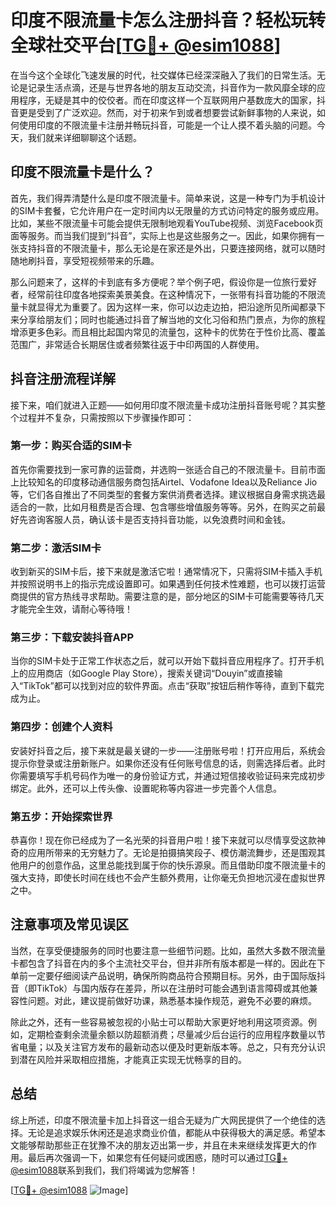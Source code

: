 # 印度不限流量卡怎么注册抖音？轻松玩转全球社交平台[[TG💪+ @esim1088](https://t.me/s/esim1088)]

在当今这个全球化飞速发展的时代，社交媒体已经深深融入了我们的日常生活。无论是记录生活点滴，还是与世界各地的朋友互动交流，抖音作为一款风靡全球的应用程序，无疑是其中的佼佼者。而在印度这样一个互联网用户基数庞大的国家，抖音更是受到了广泛欢迎。然而，对于初来乍到或者想要尝试新鲜事物的人来说，如何使用印度的不限流量卡注册并畅玩抖音，可能是一个让人摸不着头脑的问题。今天，我们就来详细聊聊这个话题。

## 印度不限流量卡是什么？

首先，我们得弄清楚什么是印度不限流量卡。简单来说，这是一种专门为手机设计的SIM卡套餐，它允许用户在一定时间内以无限量的方式访问特定的服务或应用。比如，某些不限流量卡可能会提供无限制地观看YouTube视频、浏览Facebook页面等服务。而当我们提到“抖音”，实际上也是这些服务之一。因此，如果你拥有一张支持抖音的不限流量卡，那么无论是在家还是外出，只要连接网络，就可以随时随地刷抖音，享受短视频带来的乐趣。

那么问题来了，这样的卡到底有多方便呢？举个例子吧，假设你是一位旅行爱好者，经常前往印度各地探索美景美食。在这种情况下，一张带有抖音功能的不限流量卡就显得尤为重要了。因为这样一来，你可以边走边拍，把沿途所见所闻都录下来分享给朋友们；同时也能通过抖音了解当地的文化习俗和热门景点，为你的旅程增添更多色彩。而且相比起国内常见的流量包，这种卡的优势在于性价比高、覆盖范围广，非常适合长期居住或者频繁往返于中印两国的人群使用。

## 抖音注册流程详解

接下来，咱们就进入正题——如何用印度不限流量卡成功注册抖音账号呢？其实整个过程并不复杂，只需按照以下步骤操作即可：

### 第一步：购买合适的SIM卡
首先你需要找到一家可靠的运营商，并选购一张适合自己的不限流量卡。目前市面上比较知名的印度移动通信服务商包括Airtel、Vodafone Idea以及Reliance Jio等，它们各自推出了不同类型的套餐方案供消费者选择。建议根据自身需求挑选最适合的一款，比如月租费是否合理、包含哪些增值服务等等。另外，在购买之前最好先咨询客服人员，确认该卡是否支持抖音功能，以免浪费时间和金钱。

### 第二步：激活SIM卡
收到新买的SIM卡后，接下来就是激活它啦！通常情况下，只需将SIM卡插入手机并按照说明书上的指示完成设置即可。如果遇到任何技术性难题，也可以拨打运营商提供的官方热线寻求帮助。需要注意的是，部分地区的SIM卡可能需要等待几天才能完全生效，请耐心等待哦！

### 第三步：下载安装抖音APP
当你的SIM卡处于正常工作状态之后，就可以开始下载抖音应用程序了。打开手机上的应用商店（如Google Play Store），搜索关键词“Douyin”或直接输入“TikTok”都可以找到对应的软件界面。点击“获取”按钮后稍作等待，直到下载完成为止。

### 第四步：创建个人资料
安装好抖音之后，接下来就是最关键的一步——注册账号啦！打开应用后，系统会提示你登录或注册新账户。如果你还没有任何账号信息的话，则需选择后者。此时你需要填写手机号码作为唯一的身份验证方式，并通过短信接收验证码来完成初步绑定。此外，还可以上传头像、设置昵称等内容进一步完善个人信息。

### 第五步：开始探索世界
恭喜你！现在你已经成为了一名光荣的抖音用户啦！接下来就可以尽情享受这款神奇的应用所带来的无穷魅力了。无论是拍摄搞笑段子、模仿潮流舞步，还是围观其他用户的创意作品，这里总能找到属于你的快乐源泉。而且借助印度不限流量卡的强大支持，即使长时间在线也不会产生额外费用，让你毫无负担地沉浸在虚拟世界之中。

## 注意事项及常见误区

当然，在享受便捷服务的同时也要注意一些细节问题。比如，虽然大多数不限流量卡都包含了抖音在内的多个主流社交平台，但并非所有版本都是一样的。因此在下单前一定要仔细阅读产品说明，确保所购商品符合预期目标。另外，由于国际版抖音（即TikTok）与国内版存在差异，所以在注册时可能会遇到语言障碍或其他兼容性问题。对此，建议提前做好功课，熟悉基本操作规范，避免不必要的麻烦。

除此之外，还有一些容易被忽视的小贴士可以帮助大家更好地利用这项资源。例如，定期检查剩余流量余额以防超额消费；尽量减少后台运行的应用程序数量以节省电量；以及关注官方发布的最新动态以便及时更新版本等。总之，只有充分认识到潜在风险并采取相应措施，才能真正实现无忧畅享的目的。

## 总结

综上所述，印度不限流量卡加上抖音这一组合无疑为广大网民提供了一个绝佳的选择。无论是追求娱乐休闲还是追求商业价值，都能从中获得极大的满足感。希望本文能够帮助那些正在犹豫不决的朋友迈出第一步，并且在未来继续发挥更大的作用。最后再次强调一下，如果您有任何疑问或困惑，随时可以通过[TG💪+ @esim1088](https://t.me/s/esim1088)联系到我们，我们将竭诚为您解答！

[[TG💪+ @esim1088](https://t.me/s/esim1088) ![Image](https://i.postimg.cc/4NQfJmqS/Snipaste-2025-05-13-00-14-12.png)]